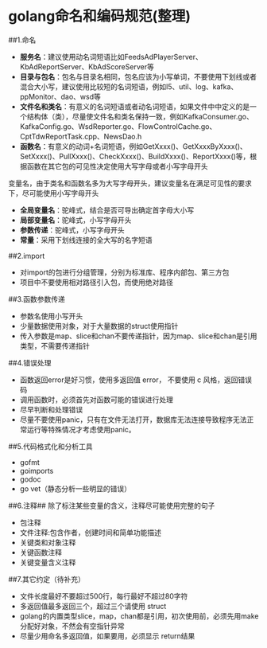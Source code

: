 # golang命名和编码规范(整理)

##1.命名
- **服务名**：建议使用动名词短语比如FeedsAdPlayerServer、KbAdReportServer、KbAdScoreServer等
- **目录与包名**：包名与目录名相同，包名应该为小写单词，不要使用下划线或者混合大小写，建议使用比较短的名词短语，例如l5、util、log、kafka、ppMonitor、dao、wsd等
- **文件名和类名**：有意义的名词短语或者动名词短语，如果文件中中定义的是一个结构体（类），尽量使文件名和类名保持一致，例如KafkaConsumer.go、KafkaConfig.go、WsdReporter.go、FlowControlCache.go、CptTdwReportTask.cpp、NewsDao.h  
- **函数名**：有意义的动词+名词短语，例如GetXxxx()、GetXxxxByXxxx()、SetXxxx()、PullXxxx()、CheckXxxx()、BuildXxxx()、ReportXxxx()等，根据函数在其它包的可见性决定使用大写字母或者小写字母开头

变量名，由于类名和函数名多为大写字母开头，建议变量名在满足可见性的要求下，尽可能使用小写字母开头   
- **全局变量名**：驼峰式，结合是否可导出确定首字母大小写  
- **局部变量名**：驼峰式，小写字母开头  
- **参数传递**：驼峰式，小写字母开头  
- **常量**：采用下划线连接的全大写的名字短语

##2.import
- 对import的包进行分组管理，分别为标准库、程序内部包、第三方包
- 项目中不要使用相对路径引入包，而使用绝对路径   

##3.函数参数传递
- 参数名使用小写开头
- 少量数据使用对象，对于大量数据的struct使用指针
- 传入参数是map、slice和chan不要传递指针，因为map、slice和chan是引用类型，不需要传递指针

##4.错误处理
- 函数返回error是好习惯，使用多返回值 error， 不要使用 c 风格，返回错误码
- 调用函数时，必须首先对函数可能的错误进行处理
- 尽早判断和处理错误
- 尽量不要使用panic，只有在文件无法打开，数据库无法连接导致程序无法正常运行等特殊情况才考虑使用panic。


##5.代码格式化和分析工具
- gofmt
- goimports
- godoc
- go vet（静态分析一些明显的错误）
 
##6.注释##
  除了标注某些变量的含义，注释尽可能使用完整的句子       
- 包注释  
- 文件注释:包含作者，创建时间和简单功能描述   
- 关键类和对象注释  
- 关键函数注释  
- 关键变量含义注释  


##7.其它约定（待补充）
- 文件长度最好不要超过500行，每行最好不超过80字符
- 多返回值最多返回三个，超过三个请使用 struct
- golang的内置类型slice，map，chan都是引用，初次使用前，必须先用make分配好对象，不然会有空指针异常
- 尽量少用命名多返回值，如果要用，必须显示 return结果

